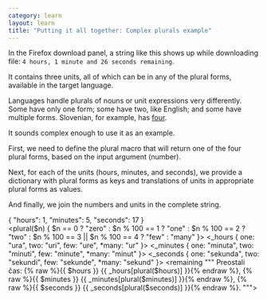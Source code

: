 ```yaml
---
category: learn
layout: learn
title: "Putting it all together: Complex plurals example"
---
```


<section class="clearfix">
  <div class="left">
    <p>In the Firefox download panel, a string like this shows up while downloading file: <code>4 hours, 1 minute and 26 seconds remaining</code>.</p>
    <p>It contains three units, all of which can be in any of the plural forms, available in the target language.</p>
    <p>Languages handle plurals of nouns or unit expressions very differently. Some have only one form; some have two, like English; and some have multiple forms. Slovenian, for example, has <a href="http://www.unicode.org/cldr/charts/latest/supplemental/language_plural_rules.html#sl">four</a>.</p>
    <p>It sounds complex enough to use it as an example.</p>
    <p>First, we need to define the plural macro that will return one of the four plural forms, based on the input argument (number).</p>
    <p>Next, for each of the units (hours, minutes, and seconds), we provide a dictionary with plural forms as keys and translations of units in appropriate plural forms as values.</p>
    <p>And finally, we join the numbers and units in the complete string.</p>
  </div>
  <div class="right">
    <div class="editor dataEditor height10"
          id="dataEditor1"
          data-source="sourceEditor1"
          data-ctxdata="dataEditor1"
          data-output="output1"
        >{
  "hours": 1,
  "minutes": 5,
  "seconds": 17
}
    </div>
    <div class="editor sourceEditor height52"
      id="sourceEditor1"
      data-source="sourceEditor1"
      data-ctxdata="dataEditor1"
      data-output="output1"
    >&lt;plural($n) {
  $n == 0 ? "zero" : 
  $n % 100 == 1 ? "one" : 
  $n % 100 == 2 ? "two" : 
  $n % 100 == 3 || $n % 100 == 4 ? "few" : 
  "many" 
}&gt;
&lt;_hours {
  one: "ura",
  two: "uri",
  few: "ure",
  *many: "ur"
}&gt;
&lt;_minutes {
  one: "minuta",
  two: "minuti",
  few: "minute",
  *many: "minut"
}&gt;
&lt;_seconds {
  one: "sekunda",
  two: "sekundi",
  few: "sekunde",
  *many: "sekund"
}&gt;
&lt;remaining """
  Preostali čas: {% raw %}{{ $hours }} {{ _hours[plural($hours)] }}{% endraw %},
  {% raw %}{{ $minutes }} {{ _minutes[plural($minutes)] }}{% endraw %}, 
  {% raw %}{{ $seconds }} {{ _seconds[plural($seconds)] }}{% endraw %}.
"""&gt;
    </div>
    <dl id="output1">
    </dl>
  </div>
</section>

